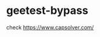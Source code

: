 # geetest-bypass
check https://www.capsolver.com/ 





















                                                                                                                                         